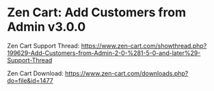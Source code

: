 # Zen Cart: Add Customers from Admin v3.0.0

Zen Cart Support Thread: https://www.zen-cart.com/showthread.php?199629-Add-Customers-from-Admin-2-0-%281-5-0-and-later%29-Support-Thread

Zen Cart Download: https://www.zen-cart.com/downloads.php?do=file&id=1477